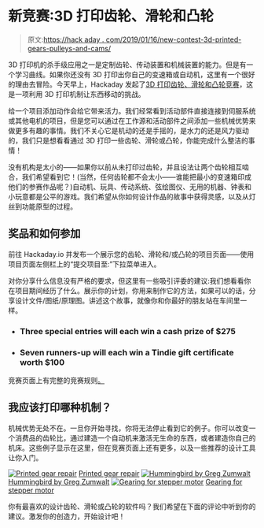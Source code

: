 # 新竞赛:3D 打印齿轮、滑轮和凸轮

> 原文:[https://hack aday . com/2019/01/16/new-contest-3d-printed-gears-pulleys-and-cams/](https://hackaday.com/2019/01/16/new-contest-3d-printed-gears-pulleys-and-cams/)

3D 打印机的杀手级应用之一是定制齿轮、传动装置和机械装置的能力。但是有一个学习曲线。如果你还没有 3D 打印出你自己的变速箱或自动机，这里有一个很好的理由去冒险。今天早上，Hackaday 发起了[3D 打印齿轮、滑轮和凸轮竞赛](https://hackaday.io/contest/163334-3d-printed-gears-pulleys-and-cams-contest)，这是一项利用 3D 打印机制让东西移动的挑战。

给一个项目添加动作会给它带来活力。我们经常看到活动部件直接连接到伺服系统或其他电机的项目，但是您可以通过在工作源和活动部件之间添加一些机械优势来做更多有趣的事情。我们不关心它是机动的还是手摇的，是水力的还是风力驱动的，我们只是想看看通过 3D 打印一些齿轮、滑轮或凸轮，你能完成什么整洁的事情！

没有机构是太小的——如果你以前从未打印过齿轮，并且设法让两个齿轮相互啮合，我们希望看到它！(当然，任何齿轮都不会太小——谁能把最小的变速箱印成他们的参赛作品呢？)自动机、玩具、传动系统、弦绘图仪、无用的机器、钟表和小玩意都是公平的游戏。我们希望从你如何设计作品的故事中获得灵感，以及从灯丝到功能原型的过程。

## 奖品和如何参加

前往 Hackaday.io 并发布一个展示您的齿轮、滑轮和/或凸轮的项目页面——使用项目页面左侧栏上的“提交项目至:”下拉菜单进入。

对你分享什么信息没有严格的要求，但这里有一些吸引评委的建议:我们想看看你在项目期间经历了什么。展示你的计划，你用来制作它的方法，如果可以的话，分享设计文件/图纸/原理图。讲述这个故事，就像你和你最好的朋友站在车间里一样。

*   ### Three special entries will each win a cash prize of $275

*   ### Seven runners-up will each win a Tindie gift certificate worth $100

竞赛页面上有完整的竞赛规则[。](https://hackaday.io/contest/163334-3d-printed-gears-pulleys-and-cams-contest)

## 我应该打印哪种机制？

机械优势无处不在。一旦你开始寻找，你将无法停止看到它的例子。你可以改变一个消费品的齿轮比，通过建造一个自动机来激活无生命的东西，或者建造你自己的机床。这些例子显示在这里，但在竞赛页面上还有更多，以及一些推荐的设计工具让你入门。

 [![Printed gear repair](../Images/dc3dfa58f7ca5500730b894f6f00d3e8.png "3dgear_thumb")](https://hackaday.com/2017/10/20/3d-printed-gear-serves-seven-months-hard-labor/3dgear_thumb/) [Printed gear repair](https://hackaday.com/2017/10/20/3d-printed-gear-serves-seven-months-hard-labor/) [![Hummingbird by Greg Zumwalt](../Images/b3a3756239717b2e15e6e54aff7026f7.png "gzumwalt-humminbird-3d-printed-270x270")](https://hackaday.com/2019/01/16/new-contest-3d-printed-gears-pulleys-and-cams/gzumwalt-humminbird-3d-printed-270x270/) [Hummingbird by Greg Zumwalt](https://hackaday.com/2018/03/28/lets-bring-back-the-age-of-automatons/) [![Gearing for stepper motor](../Images/a8510f08571f8a3f21eecaeb985bf9bf.png "Annealed PLA Pinion Gear - square")](https://hackaday.com/2016/07/03/improving-3d-printed-gears-with-hot-water/annealed-pla-pinion-gear-square/) [Gearing for stepper motor](https://hackaday.com/2016/07/03/improving-3d-printed-gears-with-hot-water/)

你有最喜欢的设计齿轮、滑轮或凸轮的软件吗？我们希望在下面的评论中听到你的建议。激发你的创造力，开始设计吧！